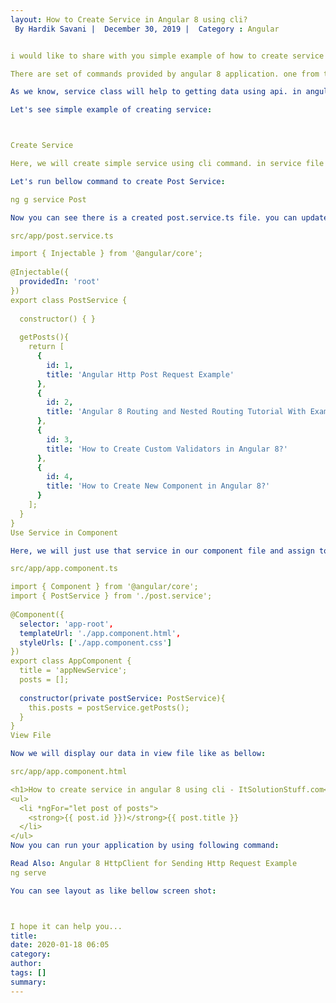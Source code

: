 ```yaml
---
layout: How to Create Service in Angular 8 using cli?
 By Hardik Savani |  December 30, 2019 |  Category : Angular


i would like to share with you simple example of how to create service in angular 8 app. i will have command to create service in angular 8. we can easily create service in angular using command. using angular 8 command we can create service file and class.

There are set of commands provided by angular 8 application. one from there, we will use that command to creating service in angular 8 application.

As we know, service class will help to getting data using api. in angular service we call api and get data from that api. service will easy to available for getting data on angular application. Right now i will give you very simple example without any api, but if you want to know how works service with api then you can follow this tutorial: Angular 8 HttpClient with service example.

Let's see simple example of creating service:



Create Service

Here, we will create simple service using cli command. in service file we will create getPosts() and we will return array.

Let's run bellow command to create Post Service:

ng g service Post

Now you can see there is a created post.service.ts file. you can update like as bellow file:

src/app/post.service.ts

import { Injectable } from '@angular/core';
  
@Injectable({
  providedIn: 'root'
})
export class PostService {
  
  constructor() { }
  
  getPosts(){
    return [
      {
        id: 1,
        title: 'Angular Http Post Request Example'
      },
      {
        id: 2,
        title: 'Angular 8 Routing and Nested Routing Tutorial With Example'
      },
      {
        id: 3,
        title: 'How to Create Custom Validators in Angular 8?'
      },
      {
        id: 4,
        title: 'How to Create New Component in Angular 8?'
      }
    ];
  }
}
Use Service in Component

Here, we will just use that service in our component file and assign to post variable. So let's updated following file:

src/app/app.component.ts

import { Component } from '@angular/core';
import { PostService } from './post.service';
  
@Component({
  selector: 'app-root',
  templateUrl: './app.component.html',
  styleUrls: ['./app.component.css']
})
export class AppComponent {
  title = 'appNewService';
  posts = [];
  
  constructor(private postService: PostService){
    this.posts = postService.getPosts();
  }
}
View File

Now we will display our data in view file like as bellow:

src/app/app.component.html

<h1>How to create service in angular 8 using cli - ItSolutionStuff.com</h1>
<ul>
  <li *ngFor="let post of posts">
    <strong>{{ post.id }})</strong>{{ post.title }}
  </li>
</ul>
Now you can run your application by using following command:

Read Also: Angular 8 HttpClient for Sending Http Request Example
ng serve

You can see layout as like bellow screen shot:



I hope it can help you...
title: 
date: 2020-01-18 06:05
category: 
author: 
tags: []
summary: 
---
```



